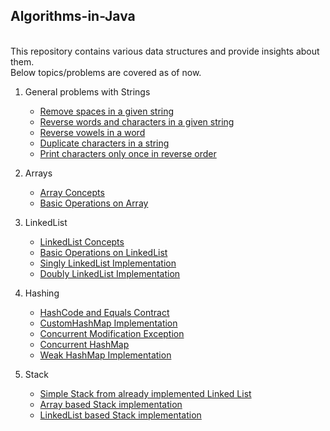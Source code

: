 ## Algorithms-in-Java
<br />
This repository contains various data structures and provide insights about them.<br /> 
Below topics/problems are covered as of now.
	
1. General problems with Strings
	- [Remove spaces in a given string](../master/src/com/deepak/Strings/RemoveSpaces.java)
	- [Reverse words and characters in a given string](../master/src/com/deepak/Strings/ReverseWords.java)
	- [Reverse vowels in a word](../master/src/com/deepak/Strings/ReverseVowelsInWord.java)
	- [Duplicate characters in a string](../master/src/com/deepak/Strings/DuplicateCharacters.java)
	- [Print characters only once in reverse order](../master/src/com/deepak/Strings/CharactersPresent.java)
	
2. Arrays	
	- [Array Concepts](../master/src/com/deepak/Arrays/ArraysConcepts)
	- [Basic Operations on Array](../master/src/com/deepak/Arrays/BasicOperations.java)
	
3. LinkedList
	- [LinkedList Concepts](../master/src/com/deepak/LinkedList/LinkedListConcepts)
	- [Basic Operations on LinkedList](../master/src/com/deepak/LinkedList/BasicOperations.java)	
	- [Singly LinkedList Implementation](../master/src/com/deepak/LinkedList/SinglyLinkedList.java)
	- [Doubly LinkedList Implementation](../master/src/com/deepak/LinkedList/DoublyLinkedList.java)
	
4. Hashing
	- [HashCode and Equals Contract](../master/src/com/deepak/Hashing/HashCode%26EqualsContract.md)
	- [CustomHashMap Implementation](../master/src/com/deepak/Hashing/CustomHashMap.java)
	- [Concurrent Modification Exception](../master/src/com/deepak/Hashing/ConcurrentModificationException.java)
	- [Concurrent HashMap](../master/src/com/deepak/Hashing/ConcurrentHashMap.md)
	- [Weak HashMap Implementation](../master/src/com/deepak/Hashing/WeakHashMapImplementation.java)
	
5. Stack
	- [Simple Stack from already implemented Linked List](../master/src/com/deepak/Stack/SimpleStackFromList.java)
	- [Array based Stack implementation](../master/src/com/deepak/Stack/ArrayBasedStack.java)
	- [LinkedList based Stack implementation](../master/src/com/deepak/Stack/LinkedListBasedStack.java)	
